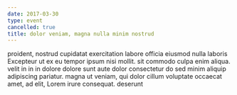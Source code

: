 ```yaml
---
date: 2017-03-30
type: event
cancelled: true
title: dolor veniam, magna nulla minim nostrud
---
```

proident, nostrud cupidatat exercitation labore officia eiusmod nulla laboris Excepteur ut ex eu tempor ipsum nisi mollit. sit commodo culpa enim aliqua. velit in in in dolore dolore sunt aute dolor consectetur do sed minim aliquip adipiscing pariatur. magna ut veniam, qui dolor cillum voluptate occaecat amet, ad elit, Lorem irure consequat. deserunt